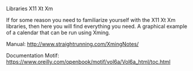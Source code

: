 Libraries X11 Xt Xm

If for some reason you need to familiarize yourself with the X11 Xt Xm libraries, then here you will find everything you need.
A graphical example of a calendar that can be run using Xming.

Manual: http://www.straightrunning.com/XmingNotes/

Documentation Motif: https://www.oreilly.com/openbook/motif/vol6a/Vol6a_html/toc.html
